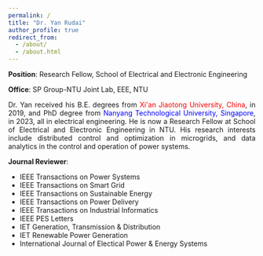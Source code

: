 ```yaml
---
permalink: /
title: "Dr. Yan Rudai"
author_profile: true
redirect_from: 
  - /about/
  - /about.html
---
```


**Position**: Research Fellow, School of Electrical and Electronic Engineering

**Office**: SP Group-NTU Joint Lab, EEE, NTU

<p align="justify">
Dr. Yan received his B.E. degrees from <span style="color:red">Xi'an Jiaotong University, China</span>, in 2019, and PhD degree from <span style="color:blue">Nanyang Technological University, Singapore</span>, in 2023, all in electrical engineering. He is now a Research Fellow at School of Electrical and Electronic Engineering in NTU. His research interests include distributed control and optimization in microgrids, and data analytics in the control and operation of power systems.
</p>

**Journal Reviewer**:
* IEEE Transactions on Power Systems
* IEEE Transactions on Smart Grid
* IEEE Transactions on Sustainable Energy
* IEEE Transactions on Power Delivery
* IEEE Transactions on Industrial Informatics
* IEEE PES Letters
* IET Generation, Transmission & Distribution
* IET Renewable Power Generation
* International Journal of Electical Power & Energy Systems
